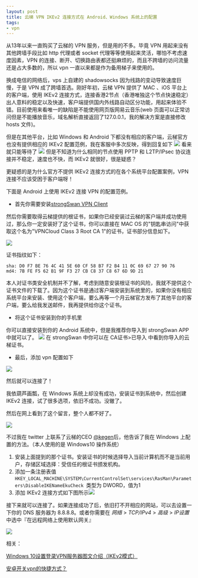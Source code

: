 ```yaml
---
layout: post
title: 云梯 VPN IKEv2 连接方式在 Android、Windows 系统上的配置 
tags:
- vpn
---
```


从13年以来一直购买了云梯的 VPN 服务，但是用的不多。毕竟 VPN 用起来没有其他跨墙手段比如 http 代理或者 socket 代理等等使用起来灵活，哪怕不考虑速度因素，VPN 的连接、断开、切换路由表都还挺麻烦的，而且不跨墙的访问流量还是占大多数的，所以 vpn 一直以来都是作为备用梯子来使用的。

换成电信的网络后，vps 上自建的 shadowsocks 因为线路的变动导致速度巨慢，于是 VPN 成了跨墙首选。刚好年初，云梯 VPN 提供了 MAC 、iOS 平台上的客户端，使用 IKEv2 连接方式，连接香港2节点（香港唯独这个节点快速稳定）出人意料的稳定以及快速，客户端提供国内外线路自动区分功能，用起来体验不错。目前使用来看唯一的缺陷是不能使用网页版网易云音乐(web 页面可以正常访问但是不能播放音乐，域名解析直接返回了127.0.0.1，我的解决方案是直接修改 hosts 文件)。

但是在其他平台，比如 Windows 和 Android 下都没有相应的客户端，云梯官方也没有提供相应的 IKEv2 配置范例，我在客服中多次反映，得到回复如下
![](http://ww2.sinaimg.cn/large/006tKfTcgy1ff1i84hk1nj30rg03iab9.jpg)
看来就只能等待了
![](http://ww4.sinaimg.cn/large/006tKfTcgy1ff1i9hfj32j30ix01pjry.jpg)
但是不知道为什么相同的节点使用 PPTP 和 L2TP/IPsec 协议连接并不稳定，速度也不快，而 IKEv2 就很好，很是疑惑？

更疑惑的是为什么官方不提供 IKEv2 连接方式的在各个系统平台配置案例，VPN 连接不应该受困于客户端呀！

下面是 Android 上使用 IKEv2 连接 VPN 的配置范例。

* 首先你需要安装[strongSwan VPN Client](https://play.google.com/store/apps/details?id=org.strongswan.android)

然后你需要取得云梯提供的根证书，如果你已经安装过云梯的客户端并成功使用过，那么你一定安装好了这个证书，你可以直接在 MAC OS 的"钥匙串访问"中获取这个名为"VPNCloud Class 3 Root CA 1"的证书，证书部分信息如下。

![](http://ww4.sinaimg.cn/large/006tKfTcgy1ff1ipn6m9hj30mm0ctdho.jpg)

证书指纹如下：
	
	sha: D0 F7 BE 76 4C 41 5E 60 CF 58 B7 F2 B4 11 0C 69 67 27 90 76
	md4: 7B FE F5 62 B1 9F F3 27 CB C8 37 C8 67 6D 9D 21

本人对证书类安全机制并不了解，考虑到随意安装根证书的风险，我就不提供这个证书文件的下载了。因为这个证书是通过客户端安装到系统里的，如果你没有相应系统平台来安装、使用这个客户端，要么再等一个月云梯官方发布了其他平台的客户端，要么给我发送邮件，我再提供给你这个证书。

* 将这个证书安装到你的手机里

你可以直接安装到你的 Android 系统中，但是我推荐你导入到 strongSwan APP 中就可以了。
![](http://ww4.sinaimg.cn/large/006tKfTcgy1ff1jp6wai8j30k00zkwh5.jpg)
在 strongSwan 中你可以在 CA证书>已导入 中看到你导入的云梯证书。
 
* 最后，添加 vpn 配置如下

![](http://ww4.sinaimg.cn/large/006tKfTcgy1ff1jrzjr45j30k01jaq61.jpg)

然后就可以连接了！

我依葫芦画瓢，在 Windows 系统上却没有成功，安装证书到系统中，然后创建 IKEv2 连接，试了很多选项，依旧不成功。没辙了。

然后在网上看到了这个留言，整个人都不好了。

![](http://ww3.sinaimg.cn/large/006tKfTcgy1ff2bfdouerj30f403kt98.jpg)

不过我在 twitter 上联系了云梯的CEO [@kegen](https://twitter.com/kgen)后，他告诉了我在 Windows 上配置的方法。（本人使用的是 Windows10 操作系统）

1. 安装上面提到的那个证书。安装证书的时候选择导入当前计算机而不是当前用户，存储区域选择：受信任的根证书颁发机构。
2. 添加一条注册表值`HKEY_LOCAL_MACHINE\SYSTEM\CurrentControlSet\services\RasMan\Parameters\DisableIKENameEkuCheck `类型为 DWORD，值为1
3. 添加 IKEv2 连接方式如下图所示![](http://ww4.sinaimg.cn/large/006tNc79gy1ff3tbpujf7j30bp0gvjro.jpg)

接下来就可以连接了。如果连接成功了后，依旧打不开相应的网站，可以去设置一下你的 DNS 服务器为 8.8.8.8。或者你需要在 *网络* > *TCP/IPv4* > *高级* > *IP设置* 中选中『在远程网络上使用默认网关』

![](http://ww1.sinaimg.cn/large/006tNc79gy1ff3tdprimkj311c0gwwfq.jpg)


相关：

[Windows 10设置登录VPN服务器图文介绍（IKEv2模式）](https://www.cvpncup.com/config/windows10-ikev2)

[安卓开关vpn的快捷方式？](https://www.zhihu.com/question/37393013/answer/161280766)

